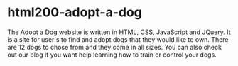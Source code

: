 # html200-adopt-a-dog
The Adopt a Dog website is written in HTML, CSS, JavaScript and JQuery. It is a site for user's to find and adopt dogs that they would like to own. There are 12 dogs to chose from and they come in all sizes. You can also check out our blog if you want help learning how to train or control your dogs.
